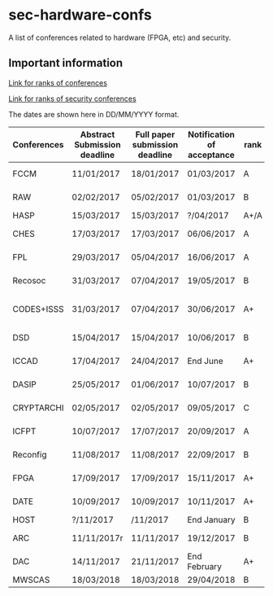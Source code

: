# sec-hardware-confs
A list of conferences related to hardware (FPGA, etc) and security.

## Important information
[Link for ranks of conferences](https://people.rennes.inria.fr/Olivier.Sentieys/?p=276)

[Link for ranks of security conferences](http://faculty.cs.tamu.edu/guofei/sec_conf_stat.htm)

The dates are shown here in DD/MM/YYYY format. 

| Conferences | Abstract Submission deadline | Full paper submission deadline | Notification of acceptance | rank | Location              | Link                                     |
| ----------- | ---------------------------- | ------------------------------ | -------------------------- | ---- | --------------------- | ---------------------------------------- |
| FCCM        | 11/01/2017                   | 18/01/2017                     | 01/03/2017                 | A    | Napa, CA, USA         | [Website](http://fccm.org)               |
| RAW         | 02/02/2017                   | 05/02/2017                     | 01/03/2017                 | B    | Florida USA           | [Website](http://raw.necst.it/) |
| HASP        | 15/03/2017                   | 15/03/2017                     | ?/04/2017                  | A+/A | Toronto               | [Website](http://caslab.csl.yale.edu/workshops/hasp2017/index.html) |
| CHES        | 17/03/2017                   | 17/03/2017                     | 06/06/2017                 | A    | Taipei, Taiwan        | [Website](http://www.chesworkshop.org/2017/) |
| FPL         | 29/03/2017                   | 05/04/2017                     | 16/06/2017                 | A    | Ghent (Belgium)       | [Website](http://www.fpl2017.org/)       |
| Recosoc     | 31/03/2017                   | 07/04/2017                     | 19/05/2017                 | B    | Madrid, Spain         | [Website](http://www.recosoc.org/)       |
| CODES+ISSS  | 31/03/2017                   | 07/04/2017                     | 30/06/2017                 | A+   | Seoul, South Korea    | [Website](http://esweek.org/codes/about)             |
| DSD         | 15/04/2017                   | 15/04/2017                     | 10/06/2017                 | B    | Vianne, Austria       | [Website](http://dsd-seaa2017.ocg.at)    |
| ICCAD       | 17/04/2017                   | 24/04/2017                     | End June                   | A+   | Irvine (CA, USA)      | [Website](https://iccad.com)             |
| DASIP       | 25/05/2017                   | 01/06/2017                     | 10/07/2017                 | B    | Dresden, Germany      | [Website](http://dasip2017.esit.rub.de/) |
| CRYPTARCHI  | 02/05/2017                   | 02/05/2017                     | 09/05/2017                 | C    | Smolenice, Slovakia   | [Website](https://labh-curien.univ-st-etienne.fr/cryptarchi/) |
| ICFPT       | 10/07/2017                   | 17/07/2017                     | 20/09/2017                 | A    | Melbourne (Australia) | [Website](http://www.icfpt.org/)         |
| Reconfig    | 11/08/2017                   | 11/08/2017                     | 22/09/2017                 | B    | Cancun, Mexico        | [Website](http://www.reconfig.org/)      |
| FPGA        | 17/09/2017                    | 17/09/2017                    | 15/11/2017                 | A+   | Monterrey (CA, USA)   | [Website](http://www.isfpga.org/)        |
| DATE        | 10/09/2017                    | 10/09/2017                       | 10/11/2017              | A+   | Dresden, Germany      | [Website](http://date-conference.com)    |
| HOST        | ?/11/2017                    | /11/2017                       | End January                | B    |                       | [Website](http://www.hostsymposium.org/)    |
| ARC         | 11/11/2017r                 | 11/11/2017                   | 19/12/2017               | B    | Santorini, Greece          | [Website](http://arc2018.esda-lab.cied.teiwest.gr/) |
| DAC         | 14/11/2017                  | 21/11/2017                    | End February               | A+   | Austin (TX, USA)        | [Website](http://www.dac.com)            |
| MWSCAS      | 18/03/2018                   | 18/03/2018                     | 29/04/2018                 | B    | Boston                | [Website](https://mwscas2018.org/) |

